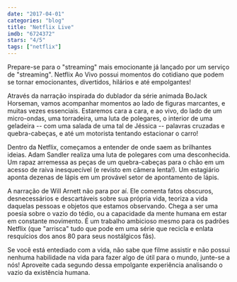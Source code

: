 ```yaml
---
date: "2017-04-01"
categories: "blog"
title: "Netflix Live"
imdb: "6724372"
stars: "4/5"
tags: ["netflix"]
---
```

Prepare-se para o "streaming" mais emocionante já lançado por um serviço de "streaming". Netflix Ao Vivo possui momentos do cotidiano que podem se tornar emocionantes, divertidos, hilários e até empolgantes!

Através da narração inspirada do dublador da série animada BoJack Horseman, vamos acompanhar momentos ao lado de figuras marcantes, e muitas vezes essenciais. Estaremos cara a cara, e ao vivo, do lado de um micro-ondas, uma torradeira, uma luta de polegares, o interior de uma geladeira -- com uma salada de uma tal de Jéssica -- palavras cruzadas e quebra-cabeças, e até um motorista tentando estacionar o carro!

Dentro da Netflix, começamos a entender de onde saem as brilhantes ideias. Adam Sandler realiza uma luta de polegares com uma desconhecida. Um rapaz arremessa as peças de um quebra-cabeças para o chão em um acesso de raiva inesquecível (e revisto em câmera lenta!). Um estagiário aponta dezenas de lápis em um provável setor de apontamento de lápis.

A narração de Will Arnett não para por aí. Ele comenta fatos obscuros, desnecessários e descartáveis sobre sua própria vida, teoriza a vida daquelas pessoas e objetos que estamos observando. Chega a ser uma poesia sobre o vazio do tédio, ou a capacidade da mente humana em estar em constante movimento. É um trabalho ambicioso mesmo para os padrões Netflix (que "arrisca" tudo que pode em uma série que recicla e enlata resquícios dos anos 80 para seus nostálgicos fãs).

Se você está entediado com a vida, não sabe que filme assistir e não possui nenhuma habilidade na vida para fazer algo de útil para o mundo, junte-se a nós! Aproveite cada segundo dessa empolgante experiência analisando o vazio da existência humana.
